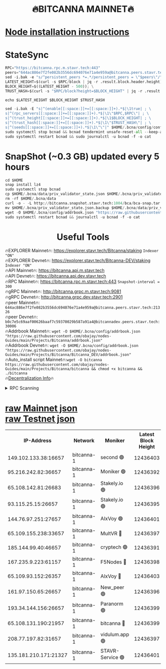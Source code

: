 <h1 align="center"> 🔥BITCANNA MAINNET🔥</h1>


[Node installation instructions](https://github.com/obajay/nodes-Guides/tree/main/Projects/Bitcanna)
=

# StateSync
```python
RPC="https://bitcanna.rpc.m.stavr.tech:443"
peers="644ac886e7f2fe082b3556dc694076e71a4e959a@bitcanna.peers.stavr.tech:21326"
sed -i.bak -e "s/^persistent_peers *=.*/persistent_peers = \"$peers\"/" $HOME/.bcna/config/config.toml
LATEST_HEIGHT=$(curl -s $RPC/block | jq -r .result.block.header.height); \
BLOCK_HEIGHT=$((LATEST_HEIGHT - 500)); \
TRUST_HASH=$(curl -s "$RPC/block?height=$BLOCK_HEIGHT" | jq -r .result.block_id.hash)

echo $LATEST_HEIGHT $BLOCK_HEIGHT $TRUST_HASH

sed -i.bak -E "s|^(enable[[:space:]]+=[[:space:]]+).*$|\1true| ; \
s|^(rpc_servers[[:space:]]+=[[:space:]]+).*$|\1\"$RPC,$RPC\"| ; \
s|^(trust_height[[:space:]]+=[[:space:]]+).*$|\1$BLOCK_HEIGHT| ; \
s|^(trust_hash[[:space:]]+=[[:space:]]+).*$|\1\"$TRUST_HASH\"| ; \
s|^(seeds[[:space:]]+=[[:space:]]+).*$|\1\"\"|" $HOME/.bcna/config/config.toml
sudo systemctl stop bcnad && bcnad tendermint unsafe-reset-all --keep-addr-book
sudo systemctl restart bcnad && sudo journalctl -u bcnad -f -o cat
```
# SnapShot (~0.3 GB) updated every 5 hours
```python
cd $HOME
snap install lz4
sudo systemctl stop bcnad
cp $HOME/.bcna/data/priv_validator_state.json $HOME/.bcna/priv_validator_state.json.backup
rm -rf $HOME/.bcna/data
curl -o - -L http://bitcanna.snapshot.stavr.tech:1004/bca/bca-snap.tar.lz4 | lz4 -c -d - | tar -x -C $HOME/.bcna --strip-components 2
mv $HOME/.bcna/priv_validator_state.json.backup $HOME/.bcna/data/priv_validator_state.json
wget -O $HOME/.bcna/config/addrbook.json "https://raw.githubusercontent.com/obajay/nodes-Guides/main/Projects/Bitcanna/addrbook.json"
sudo systemctl restart bcnad && journalctl -u bcnad -f -o cat
```

 <h1 align="center"> Useful Tools</h1>

🔥EXPLORER Mainnet🔥:    https://explorer.stavr.tech/Bitcanna/staking          `Indexer "ON"` \
🔥EXPLORER Devnet🔥:     https://explorer.stavr.tech/Bitcanna-DEV/staking     `Indexer "ON"` \
🔥API Mainnet🔥:         https://bitcanna.api.m.stavr.tech \
🔥API Devnet🔥:          https://bitcanna.api.dev.stavr.tech \
🔥RPC Mainnet🔥:         https://bitcanna.rpc.m.stavr.tech:443         `Snapshot-interval = 300` \
🔥gRPC Mainnet🔥:        http://bitcanna.grpc.m.stavr.tech:9081 \
🔥gRPC Devnet🔥:         http://bitcanna.grpc.dev.stavr.tech:2901 \
🔥peer Mainnet🔥:        `644ac886e7f2fe082b3556dc694076e71a4e959a@bitcanna.peers.stavr.tech:21326` \
🔥peer Devnet🔥:         `b0c7e5c69aaf00626baaf7c59370029b587a91a4@bitcannadev.peers.stavr.tech:30006` \
🔥Addrbook Mainnet🔥:    ```wget -O $HOME/.bcna/config/addrbook.json "https://raw.githubusercontent.com/obajay/nodes-Guides/main/Projects/Bitcanna/addrbook.json"``` \
🔥Addrbook Devnet🔥:    ```wget -O $HOME/.bcna/config/addrbook.json "https://raw.githubusercontent.com/obajay/nodes-Guides/main/Projects/Bitcanna/Bitcanna_DEV/addrbook.json"``` \
🔥Auto_install script Mainnet🔥:```wget -O bitcanna https://raw.githubusercontent.com/obajay/nodes-Guides/main/Projects/Bitcanna/bitcanna && chmod +x bitcanna && ./bitcanna``` \
🔥[Decentralization Info](https://github.com/obajay/StateSync-snapshots/tree/main/Projects/Bitcanna/Decentralization)🔥


<details>
<summary>RPC Scanning</summary>

<h2 align="center"> We scan nodes in real time every 4 hours. And we provide the final result of RPC endpoints.
We cannot influence the operation of these nodes in any way. </h2>


```python
If Voting Power is higher than 0 --> then the Node is a validator of the network and may be subject to attack and be a potential threat to the chain.
```
```python
We marked such validators with a red symbol
```

</details>

[raw Mainnet json](https://rpc-check.bcam.stavr.tech/bcam/rpc-bcam-result.json) \
[raw Testnet json](https://github.com/obajay/StateSync-snapshots/tree/main/Projects/Bitcanna/Rpc-Check-Testnet)
=



<table><tr><th>IP-Address</th><th>Network</th><th>Moniker</th><th>Latest Block Height</th><th>Earliest Block Height</th><th>Catching Up</th><th>Tx Index</th><th>Voting Power</th><th>Scan Time</th></tr><tr><td>149.102.133.38:16657</td><td>bitcanna-1</td><td>second 🟢</td><td>12436403</td><td>1</td><td>False</td><td>on</td><td>0</td><td>2024-02-04T18:07:41.799384557UTC</td></tr><tr><td>95.216.242.82:36657</td><td>bitcanna-1</td><td>Moniker 🟢</td><td>12436392</td><td>5776907</td><td>False</td><td>on</td><td>0</td><td>2024-02-04T18:06:37.176635018UTC</td></tr><tr><td>65.108.142.81:26683</td><td>bitcanna-1</td><td>Stakely.io 🟢</td><td>12436396</td><td>6152001</td><td>False</td><td>on</td><td>0</td><td>2024-02-04T18:07:03.347346040UTC</td></tr><tr><td>93.115.25.15:26657</td><td>bitcanna-1</td><td>Stakely.io 🟢</td><td>12436395</td><td>6520001</td><td>False</td><td>on</td><td>0</td><td>2024-02-04T18:06:56.876906339UTC</td></tr><tr><td>144.76.97.251:27657</td><td>bitcanna-1</td><td>AlxVoy 🟢</td><td>12436401</td><td>8805201</td><td>False</td><td>on</td><td>0</td><td>2024-02-04T18:07:31.136075188UTC</td></tr><tr><td>65.109.155.238:33657</td><td>bitcanna-1</td><td>MultVR 🔴</td><td>12436397</td><td>9933415</td><td>False</td><td>on</td><td>352336</td><td>2024-02-04T18:07:09.085155568UTC</td></tr><tr><td>185.144.99.40:46657</td><td>bitcanna-1</td><td>cryptech 🟢</td><td>12436391</td><td>11528001</td><td>False</td><td>on</td><td>0</td><td>2024-02-04T18:06:32.596825313UTC</td></tr><tr><td>167.235.9.223:61157</td><td>bitcanna-1</td><td>F5Nodes 🔴</td><td>12436398</td><td>12084001</td><td>False</td><td>on</td><td>570</td><td>2024-02-04T18:07:11.475752986UTC</td></tr><tr><td>65.109.93.152:26357</td><td>bitcanna-1</td><td>AlxVoy 🔴</td><td>12436403</td><td>12109301</td><td>False</td><td>on</td><td>1391765</td><td>2024-02-04T18:07:42.344735752UTC</td></tr><tr><td>161.97.150.65:26657</td><td>bitcanna-1</td><td>New_peer 🟢</td><td>12436396</td><td>12254001</td><td>False</td><td>on</td><td>0</td><td>2024-02-04T18:07:03.676041668UTC</td></tr><tr><td>193.34.144.156:26657</td><td>bitcanna-1</td><td>Paranorm 🟢</td><td>12436399</td><td>12271301</td><td>False</td><td>on</td><td>0</td><td>2024-02-04T18:07:18.271439641UTC</td></tr><tr><td>65.108.131.190:21957</td><td>bitcanna-1</td><td>bitcanna 🔴</td><td>12436399</td><td>12336399</td><td>False</td><td>on</td><td>409464</td><td>2024-02-04T18:07:17.977926648UTC</td></tr><tr><td>208.77.197.82:31657</td><td>bitcanna-1</td><td>vidulum.app 🟢</td><td>12436397</td><td>12386934</td><td>False</td><td>on</td><td>0</td><td>2024-02-04T18:07:06.537062617UTC</td></tr><tr><td>135.181.210.171:21327</td><td>bitcanna-1</td><td>STAVR-Service 🟢</td><td>12436401</td><td>12433901</td><td>False</td><td>on</td><td>0</td><td>2024-02-04T18:07:30.908984060UTC</td></tr></table>
